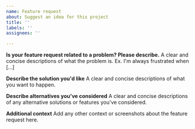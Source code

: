 ```yaml
---
name: Feature request
about: Suggest an idea for this project
title: ''
labels: ''
assignees: ''

---
```


**Is your feature request related to a problem? Please describe.**
A clear and concise descriptions of what the problem is. Ex. I'm always frustrated when [...]

**Describe the solution you'd like**
A clear and concise descriptions of what you want to happen.

**Describe alternatives you've considered**
A clear and concise descriptions of any alternative solutions or features you've considered.

**Additional context**
Add any other context or screenshots about the feature request here.
